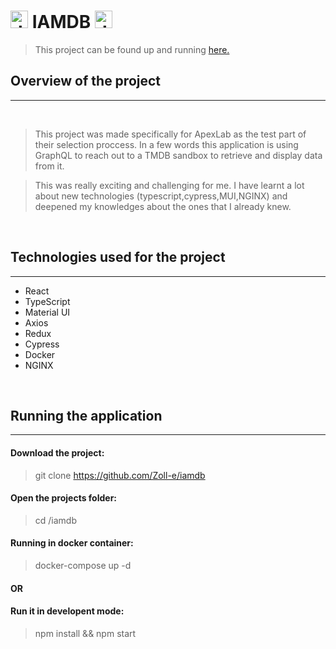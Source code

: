 # <img src="./public/favicon.ico" alt="drawing" height="28"/> **IAMDB** <img src="./public/favicon.ico" alt="drawing" height="28"/>

> This project can be found up and running [here.](https://iamdebe.herokuapp.com/)

## **Overview of the project**

---

&nbsp;

> This project was made specifically for ApexLab as the test part of their selection proccess.
> In a few words this application is using GraphQL to reach out to a TMDB sandbox to retrieve and display data from it.

> This was really exciting and challenging for me. I have learnt a lot about new technologies (typescript,cypress,MUI,NGINX) and deepened my knowledges about the ones that I already knew.

&nbsp;

## Technologies used for the project

---

- React
- TypeScript
- Material UI
- Axios
- Redux
- Cypress
- Docker
- NGINX

&nbsp;

## **Running the application**

---

#### Download the project:

> git clone https://github.com/Zoll-e/iamdb

#### Open the projects folder:

> cd /iamdb

#### Running in docker container:

> docker-compose up -d

#### OR

#### Run it in developent mode:

> npm install && npm start
